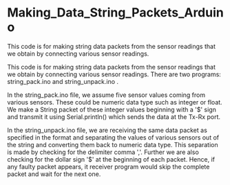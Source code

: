 # Making_Data_String_Packets_Arduino
This code is for making string data packets from the sensor readings that we obtain by connecting various sensor readings.

This code is for making string data packets from the sensor readings that we obtain by connecting various sensor readings. 
There are two programs: string_pack.ino and string_unpack.ino . 

In the string_pack.ino file, we assume five sensor values coming from various sensors. These could be numeric data type such as integer or float. We make a String packet of these integer values beginning with a '$' sign and transmit it using Serial.println() which sends the data at the Tx-Rx port.

In the string_unpack.ino file, we are receiving the same data packet as specified in the format and separating the values of various sensors out of the string and converting them back to numeric data type. This separation is made by checking for the delimiter comma ','. Further we are also checking for the dollar sign '$' at the beginning of each packet. Hence, if any faulty packet appears, it receiver program would skip the complete packet and wait for the next one.
